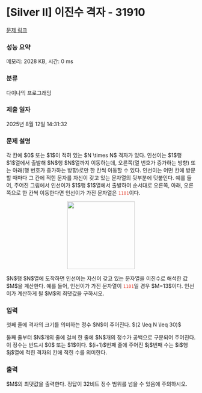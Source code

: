 # [Silver II] 이진수 격자 - 31910 

[문제 링크](https://www.acmicpc.net/problem/31910) 

### 성능 요약

메모리: 2028 KB, 시간: 0 ms

### 분류

다이나믹 프로그래밍

### 제출 일자

2025년 8월 12일 14:31:32

### 문제 설명

<p>각 칸에 $0$ 또는 $1$이 적혀 있는 $N \times N$ 격자가 있다. 인선이는 $1$행 $1$열에서 출발해 $N$행 $N$열까지 이동하는데, 오른쪽(열 번호가 증가하는 방향) 또는 아래(행 번호가 증가하는 방향)로만 한 칸씩 이동할 수 있다. 인선이는 어떤 칸에 방문할 때마다 그 칸에 적힌 문자를 자신이 갖고 있는 문자열의 뒷부분에 덧붙인다. 예를 들어, 주어진 그림에서 인선이가 $1$행 $1$열에서 출발하여 순서대로 오른쪽, 아래, 오른쪽으로 한 칸씩 이동한다면 인선이가 가진 문자열은 <span style="color:#e74c3c;"><code>1101</code></span>이다.</p>

<p style="text-align: center;"><img alt="" src="https://upload.acmicpc.net/7aff5b5b-631b-4d1b-9ae7-224fb5e7a01b/-/preview/" style="width: 180px; height: 180px;"></p>

<p>$N$행 $N$열에 도착하면 인선이는 자신이 갖고 있는 문자열을 이진수로 해석한 값 $M$을 계산한다. 예를 들어, 인선이가 가진 문자열이 <span style="color:#e74c3c;"><code>1101</code></span>일 경우 $M=13$이다. 인선이가 계산하게 될 $M$의 최댓값을 구하시오.</p>

### 입력 

 <p>첫째 줄에 격자의 크기를 의미하는 정수 $N$이 주어진다. $(2 \leq N \leq 30)$</p>

<p>둘째 줄부터 $N$개의 줄에 걸쳐 한 줄에 $N$개의 정수가 공백으로 구분되어 주어진다. 이 정수는 반드시 $0$ 또는 $1$이다. $(i+1)$번째 줄에 주어진 $j$번째 수는 $i$행 $j$열에 적힌 격자의 칸에 적힌 수를 의미한다.</p>

### 출력 

 <p>$M$의 최댓값을 출력한다. 정답이 32비트 정수 범위를 넘을 수 있음에 주의하시오.</p>

